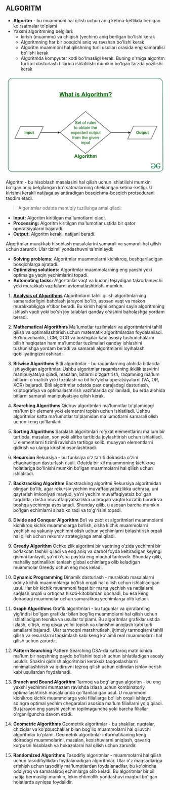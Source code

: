 ## ALGORITM

- **Algoritm** - bu muammoni hal qilish uchun aniq ketma-ketlikda berilgan ko'rsatmalar to'plami
- Yaxshi algoritmning belgilari:
  - kirish (muammo) va chiqish (yechim) aniq berilgan bo'lishi kerak
  - Algoritmning har bir bosqichi aniq va ravshan bo'lishi kerak
  - Algoritm muammoni hal qilishning turli usullari orasida eng samaralisi bo'lishi kerak
  - Algoritmda kompyuter kodi bo'lmasligi kerak. Buning o'rniga algoritm turli xil dasturlash tillarida ishlatilishi mumkin bo'lgan tarzda yozilishi kerak

<p align="center">
<img src="../images/algorithms.jpg">
</p>

Algoritm - bu hisoblash masalasini hal qilish uchun ishlatilishi mumkin bo'lgan aniq belgilangan ko'rsatmalarning cheklangan ketma-ketligi. U kirishni kerakli natijaga aylantiradigan bosqichma-bosqich protsedurani taqdim etadi.

> Algoritmlar odatda mantiqiy tuzilishga amal qiladi:

- **Input:** Algoritm kiritilgan ma'lumotlarni oladi.
- **Processing:** Algoritm kiritilgan ma'lumotlar ustida bir qator operatsiyalarni bajaradi.
- **Output:** Algoritm kerakli natijani beradi.

Algoritmlar murakkab hisoblash masalalarini samarali va samarali hal qilish uchun zarurdir. Ular tizimli yondashuvni ta'minlaydi:

- **Solving problems:** Algoritmlar muammolarni kichikroq, boshqariladigan bosqichlarga ajratadi.
- **Optimizing solutions:** Algoritmlar muammolarning eng yaxshi yoki optimalga yaqin yechimlarini topadi.
- **Automating tasks:** Algoritmlar vaqt va kuchni tejaydigan takrorlanuvchi yoki murakkab vazifalarni avtomatlashtirishi mumkin.

1. [**Analysis of Algorithms**](./analysis.md)
   Algoritmlarni tahlil qilish algoritmlarning samaradorligini baholash jarayoni bo'lib, asosan vaqt va makon murakkabligiga e'tibor beradi. Bu kirish hajmi oshgani sayin algoritmning ishlash vaqti yoki bo'sh joy talablari qanday o'sishini baholashga yordam beradi.

2. **Mathematical Algorithms**
   Ma'lumotlar tuzilmalari va algoritmlarini tahlil qilish va optimallashtirish uchun matematik algoritmlardan foydalaniladi. Bo'linuvchanlik, LCM, GCD va boshqalar kabi asosiy tushunchalarni bilish haqiqatan ham ma'lumotlar tuzilmalari qanday ishlashini tushunishga yordam beradi va samarali algoritmlarni loyihalash qobiliyatingizni oshiradi.

3. **Bitwise Algorithms**
   Bitli algoritmlar - bu raqamlarning alohida bitlarida ishlaydigan algoritmlar. Ushbu algoritmlar raqamlarning ikkilik tasvirini manipulyatsiya qiladi, masalan, bitlarni o'zgartirish, raqamning ma'lum bitlarini o'rnatish yoki tozalash va bit bo'yicha operatsiyalarni (VA, OR, XOR) bajaradi. Bitli algoritmlar odatda past darajadagi dasturlash, kriptografiya va optimallashtirish vazifalarida qo'llaniladi, bu erda alohida bitlarni samarali manipulyatsiya qilish kerak.

4. **Searching Algorithms**
   Qidiruv algoritmlari ma'lumotlar to'plamidagi ma'lum bir element yoki elementni topish uchun ishlatiladi. Ushbu algoritmlar katta ma'lumotlar to'plamidan ma'lumotlarni samarali olish uchun keng qo'llaniladi.

5. **Sorting Algorithms**
   Saralash algoritmlari ro'yxat elementlarini ma'lum bir tartibda, masalan, son yoki alifbo tartibida joylashtirish uchun ishlatiladi. U elementlarni tizimli ravishda tartibga solib, muayyan elementlarni qidirish va ularga kirishni osonlashtiradi.

6. **Recursion**
   Rekursiya - bu funksiya o'z ta'rifi doirasida o'zini chaqiradigan dasturlash usuli. Odatda bir xil muammoning kichikroq holatlariga bo'linishi mumkin bo'lgan muammolarni hal qilish uchun ishlatiladi.

7. **Backtracking Algorithm**
   Backtracking algoritmi Rekursiya algoritmidan olingan bo'lib, agar rekursiv yechim muvaffaqiyatsizlikka uchrasa, uni qaytarish imkoniyati mavjud, ya'ni yechim muvaffaqiyatsiz bo'lgan taqdirda, dastur muvaffaqiyatsizlikka uchragan vaqtni kuzatib boradi va boshqa yechimga asoslanadi. Shunday qilib, u asosan barcha mumkin bo'lgan echimlarni sinab ko'radi va to'g'risini topadi.

8. **Divide and Conquer Algorithm**
   Bo‘l va zabt et algoritmlari muammolarni kichikroq kichik muammolarga bo‘lish, o‘sha kichik muammolarni yechish va yakuniy yechimni olish uchun yechimlarni birlashtirish orqali hal qilish uchun rekursiv strategiyaga amal qiladi.

9. **Greedy Algorithm**
   Ochko'zlik algoritmi bir vaqtning o'zida yechimni bir bo'lakdan tashkil qiladi va eng aniq va darhol foyda keltiradigan keyingi qismni tanlaydi, ya'ni o'sha paytda eng maqbul tanlovdir. Shunday qilib, mahalliy optimallikni tanlash global echimlarga olib keladigan muammolar Greedy uchun eng mos keladi.

10. **Dynamic Programming**
    Dinamik dasturlash - murakkab masalalarni oddiy kichik muammolarga bo'lish orqali hal qilish uchun ishlatiladigan usul. Har bir kichik muammoni faqat bir marta yechish va natijalarni saqlash orqali u ortiqcha hisob-kitoblardan qochadi, bu esa keng doiradagi muammolar uchun samaraliroq yechimlarga olib keladi.

11. **Graph Algorithms**
    Grafik algoritmlari - bu tugunlar va qirralarning yig'indisi bo'lgan grafiklar bilan bog'liq muammolarni hal qilish uchun ishlatiladigan texnika va usullar to'plami. Bu algoritmlar grafiklar ustida izlash, oʻtish, eng qisqa yoʻlni topish va ulanishni aniqlash kabi turli amallarni bajaradi. Ular tarmoqni marshrutlash, ijtimoiy tarmoqlarni tahlil qilish va resurslarni taqsimlash kabi keng ko'lamli real muammolarni hal qilish uchun zarurdir.

12. **Pattern Searching**
    Pattern Searching DSA-da kattaroq matn ichida ma'lum bir naqshning paydo bo'lishini topish uchun ishlatiladigan asosiy usuldir. Shaklni qidirish algoritmlari keraksiz taqqoslashlarni minimallashtirish va qidiruvni tezroq qilish uchun oldindan ishlov berish kabi usullardan foydalanadi.

13. **Branch and Bound Algorithm**
    Tarmoq va bog'langan algoritm - bu eng yaxshi yechimni muntazam ravishda izlash uchun kombinatoriy optimallashtirish masalalarida qo'llaniladigan usul. U muammoni kichikroq kichik muammolarga yoki filiallarga bo'lish orqali ishlaydi, so'ngra optimal yechim chegaralari asosida ma'lum filiallarni yo'q qiladi. Bu jarayon eng yaxshi yechim topilmaguncha yoki barcha filiallar o'rganilguncha davom etadi.

14. **Geometric Algorithms**
    Geometrik algoritmlar - bu shakllar, nuqtalar, chiziqlar va ko'pburchaklar bilan bog'liq muammolarni hal qiluvchi algoritmlar to'plami. Geometrik algoritmlar informatikaning keng doiradagi muammolarini, masalan, kesishuvlarni aniqlash, qavariq korpusni hisoblash va hokazolarni hal qilish uchun zarurdir.

15. **Randomized Algorithms**
    Tasodifiy algoritmlar - muammolarni hal qilish uchun tasodifiylikdan foydalanadigan algoritmlar. Ular o'z maqsadlariga erishish uchun tasodifiy ma'lumotlardan foydalanadilar, bu ko'pincha oddiyroq va samaraliroq echimlarga olib keladi. Bu algoritmlar bir xil natija bermasligi mumkin, lekin ehtimollik yondashuvi maqbul bo'lgan holatlarda ayniqsa foydalidir.
